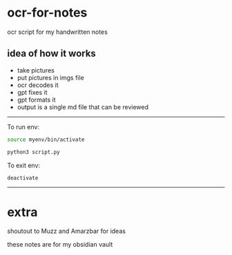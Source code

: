 # ocr-for-notes

ocr script for my handwritten notes

## idea of how it works

- take pictures
- put pictures in imgs file
- ocr decodes it
- gpt fixes it
- gpt formats it
- output is a single md file that can be reviewed

---

To run env:

```bash
source myenv/bin/activate

python3 script.py
```

To exit env:

```bash
deactivate
```

---

# extra

shoutout to Muzz and Amarzbar for ideas

these notes are for my obsidian vault

